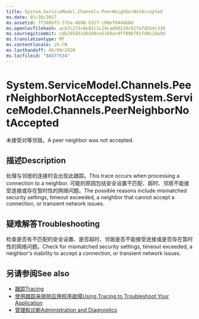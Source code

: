 ```yaml
---
title: System.ServiceModel.Channels.PeerNeighborNotAccepted
ms.date: 03/30/2017
ms.assetid: 77309bf5-37ba-4b90-b31f-c00ef044db0d
ms.openlocfilehash: ac67c273c0e81c1c24cad9d219c82fa7db5dc330
ms.sourcegitcommit: cdb295dd1db589ce5169ac9ff096f01fd0c2da9d
ms.translationtype: MT
ms.contentlocale: zh-CN
ms.lasthandoff: 06/09/2020
ms.locfileid: "84577534"
---
```

# <a name="systemservicemodelchannelspeerneighbornotaccepted"></a><span data-ttu-id="00f46-102">System.ServiceModel.Channels.PeerNeighborNotAccepted</span><span class="sxs-lookup"><span data-stu-id="00f46-102">System.ServiceModel.Channels.PeerNeighborNotAccepted</span></span>
<span data-ttu-id="00f46-103">未接受对等邻居。</span><span class="sxs-lookup"><span data-stu-id="00f46-103">A peer neighbor was not accepted.</span></span>  
  
## <a name="description"></a><span data-ttu-id="00f46-104">描述</span><span class="sxs-lookup"><span data-stu-id="00f46-104">Description</span></span>  
 <span data-ttu-id="00f46-105">处理与邻居的连接时会出现此跟踪。</span><span class="sxs-lookup"><span data-stu-id="00f46-105">This trace occurs when processing a connection to a neighbor.</span></span> <span data-ttu-id="00f46-106">可能的原因包括安全设置不匹配、超时、邻居不能接受连接或存在暂时性的网络问题。</span><span class="sxs-lookup"><span data-stu-id="00f46-106">The possible reasons include mismatched security settings, timeout exceeded, a neighbor that cannot accept a connection, or transient network issues.</span></span>  
  
## <a name="troubleshooting"></a><span data-ttu-id="00f46-107">疑难解答</span><span class="sxs-lookup"><span data-stu-id="00f46-107">Troubleshooting</span></span>  
 <span data-ttu-id="00f46-108">检查是否有不匹配的安全设置、是否超时、邻居是否不能接受连接或是否存在暂时性的网络问题。</span><span class="sxs-lookup"><span data-stu-id="00f46-108">Check for mismatched security settings, timeout exceeded, a neighbor's inability to accept a connection, or transient network issues.</span></span>  
  
## <a name="see-also"></a><span data-ttu-id="00f46-109">另请参阅</span><span class="sxs-lookup"><span data-stu-id="00f46-109">See also</span></span>

- [<span data-ttu-id="00f46-110">跟踪</span><span class="sxs-lookup"><span data-stu-id="00f46-110">Tracing</span></span>](index.md)
- [<span data-ttu-id="00f46-111">使用跟踪来排除应用程序故障</span><span class="sxs-lookup"><span data-stu-id="00f46-111">Using Tracing to Troubleshoot Your Application</span></span>](using-tracing-to-troubleshoot-your-application.md)
- [<span data-ttu-id="00f46-112">管理和诊断</span><span class="sxs-lookup"><span data-stu-id="00f46-112">Administration and Diagnostics</span></span>](../index.md)
